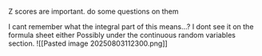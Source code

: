 Z scores are important. do some questions on them



I cant remember what the integral part of this means...?
I dont see it on the formula sheet either
	Possibly under the continuous random variables section. 
![[Pasted image 20250803112300.png]]